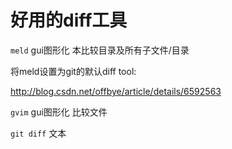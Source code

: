 # 好用的diff工具

`meld` gui图形化 本比较目录及所有子文件/目录

将meld设置为git的默认diff tool:

http://blog.csdn.net/offbye/article/details/6592563

`gvim` gui图形化 比较文件

`git diff` 文本